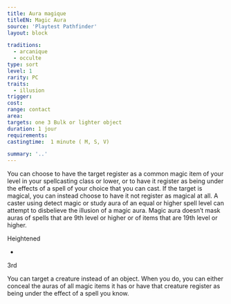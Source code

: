 ```yaml
---
title: Aura magique
titleEN: Magic Aura
source: 'Playtest Pathfinder'
layout: block

traditions:
  - arcanique
  - occulte
type: sort
level: 1
rarity: PC
traits:
  - illusion
trigger: 
cost: 
range: contact
area: 
targets: one 3 Bulk or lighter object
duration: 1 jour
requirements: 
castingtime:  1 minute ( M, S, V)

summary: '..'
---
```

You can choose to have the target register as a common magic item of your level in your spellcasting class or lower, or to have it register as being under the effects of a spell of your choice that you can cast. If the target is magical, you can instead choose to have it not register as magical at all. A caster using detect magic or study aura of an equal or higher spell level can attempt to disbelieve the illusion of a magic aura. Magic aura doesn’t mask auras of spells that are 9th level or higher or of items that are 19th level or higher.

Heightened

-

3rd

You can target a creature instead of an object. When you do, you can either conceal the auras of all magic items it has or have that creature register as being under the effect of a spell you know.